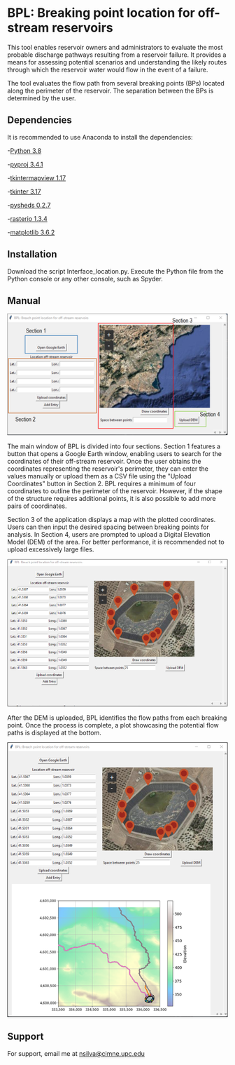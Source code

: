 # BPL: Breaking point location for off-stream reservoirs
This tool enables reservoir owners and administrators to evaluate the most probable discharge pathways resulting from a reservoir failure. It provides a means for assessing potential scenarios and understanding the likely routes through which the reservoir water would flow in the event of a failure.

The tool evaluates the flow path from several breaking points (BPs) located along the perimeter of the reservoir. The separation between the BPs is determined by the user.

## Dependencies
It is recommended to use Anaconda to install the dependencies:

-[Python 3.8](https://www.python.org/downloads/release/python-380/)

-[pyproj 3.4.1](https://pyproj4.github.io/pyproj/stable/)

-[tkintermapview 1.17](https://github.com/TomSchimansky/TkinterMapView)

-[tkinter 3.17](https://docs.python.org/3/library/tkinter.html)

-[pysheds 0.2.7](https://pypi.org/project/pysheds/)

-[rasterio 1.3.4](https://pypi.org/project/rasterio/)   

-[matplotlib 3.6.2](https://matplotlib.org/stable/index.html)

 ## Installation  
Download the script Interface_location.py. Execute the Python file from the Python console or any other console, such as Spyder.

## Manual
![bpl](Images/BLP_sections.bmp)

The main window of BPL is divided into four sections. Section 1 features a button that opens a Google Earth window, enabling users to search for the coordinates of their off-stream reservoir. Once the user obtains the coordinates representing the reservoir's perimeter, they can enter the values manually or upload them as a CSV file using the "Upload Coordinates" button in Section 2. 
BPL requires a minimum of four coordinates to outline the perimeter of the reservoir. However, if the shape of the structure requires additional points, it is also possible to add more pairs of coordinates.

Section 3 of the application displays a map with the plotted coordinates. Users can then input the desired spacing between breaking points for analysis. In Section 4, users are prompted to upload a Digital Elevation Model (DEM) of the area. For better performance, it is recommended not to upload excessively large files.

![example](Images/BPL_segarra.bmp)

After the DEM is uploaded, BPL identifies the flow paths from each breaking point. Once the process is complete, a plot showcasing the potential flow paths is displayed at the bottom.

![Results](Images/ResultBPL.bmp)



## Support
For support, email me at nsilva@cimne.upc.edu
